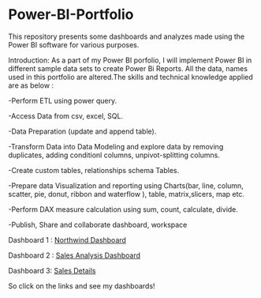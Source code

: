 # Power-BI-Portfolio

This repository presents some dashboards and analyzes made using the Power BI software for various purposes.

Introduction:
As a part of my Power BI porfolio, I will implement Power BI in different sample data sets to create Power Bi Reports. All the data, names used in this portfolio are altered.The skills and technical knowledge applied are as below :

  -Perform ETL using power query.
  
  -Access Data from csv, excel, SQL.
  
  -Data Preparation (update and append table).
  
  -Transform Data into Data Modeling and explore data by removing duplicates, adding conditionl columns, unpivot-splitting columns. 
  
  -Create custom tables, relationships schema Tables.
  
  -Prepare data Visualization and reporting using Charts(bar, line, column, scatter, pie, donut, ribbon and waterflow ), table, matrix,slicers, map etc.
  
  -Perform DAX measure calculation using sum, count, calculate, divide.
  
  -Publish, Share and collaborate dashboard, workspace


Dashboard 1 : [Northwind Dashboard](https://app.powerbi.com/view?r=eyJrIjoiYjAxZDA3NWMtNjliMC00YzA1LWEyMjgtNzlkM2M0ODkyODBiIiwidCI6ImQxZjE0MzQ4LWYxYjUtNGEwOS1hYzk5LTdlYmYyMTNjYmM4MSIsImMiOjEwfQ%3D%3D&pageName=ReportSection)

Dashboard 2 : [Sales Analysis Dashboard](https://app.powerbi.com/view?r=eyJrIjoiMmI3ZTIzZjQtNjYxOS00NzVmLTg4MjQtNmRkZmIxZTExNGE4IiwidCI6ImQxZjE0MzQ4LWYxYjUtNGEwOS1hYzk5LTdlYmYyMTNjYmM4MSIsImMiOjEwfQ%3D%3D&pageName=ReportSection)

Dashboard 3: [Sales Details](https://app.powerbi.com/view?r=eyJrIjoiZmNlOTVlMDQtYjgyYy00ZGQwLWI5ODktYjZlYzI0ZTYzNjgyIiwidCI6ImQxZjE0MzQ4LWYxYjUtNGEwOS1hYzk5LTdlYmYyMTNjYmM4MSIsImMiOjEwfQ%3D%3D&pageName=ReportSection) 

So click on the links and see my dashboards!
